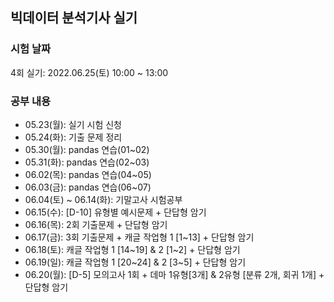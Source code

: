 <h2>빅데이터 분석기사 실기</h2>

### 시험 날짜
<p> 4회 실기: 2022.06.25(토) 10:00 ~ 13:00</p>

<h3>공부 내용</h3>
<ul>
    <li>05.23(월): 실기 시험 신청</li>
    <li>05.24(화): 기출 문제 정리</li>
    <li>05.30(월): pandas 연습(01~02)</li>
    <li>05.31(화): pandas 연습(02~03)</li>
    <li>06.02(목): pandas 연습(04~05)</li>
    <li>06.03(금): pandas 연습(06~07)</li>
    <li>06.04(토) ~ 06.14(화): 기말고사 시험공부</li>
    <li>06.15(수): [D-10] 유형별 예시문제 + 단답형 암기</li>
    <li>06.16(목): 2회 기출문제 + 단답형 암기</li>
    <li>06.17(금): 3회 기출문제 + 캐글 작업형 1 [1~13] + 단답형 암기</li>
    <li>06.18(토): 캐글 작업형 1 [14~19] & 2 [1~2] + 단답형 암기</li>
    <li>06.19(일): 캐글 작업형 1 [20~24] & 2 [3~5] + 단답형 암기</li>
    <li>06.20(월): [D-5] 모의고사 1회 + 데마 1유형[3개] & 2유형 [분류 2개, 회귀 1개] + 단답형 암기</li>
    <!-- <li>06.21(화): 모의고사 2회 + 데마 1유형[3개] & 2유형 [분류 2개, 회귀 1개] + 단답형 암기</li> -->
    <!-- <li>06.22(수): 모의고사 3회 + 데마 1유형[3개] & 2유형 [분류 2개, 회귀 1개] + 단답형 암기</li> -->
    <!-- <li>06.23(목): 모의고사 4회 + 데마 1유형[3개] & 2유형 [분류 2개, 회귀 1개]+ 단답형 암기</li> -->
    <!-- <li>06.24(금): [D-1] 2,3회 기출문제 복습 + 모의고사 1~4회 복습 + 단답형 암기</li> -->
</ul>

